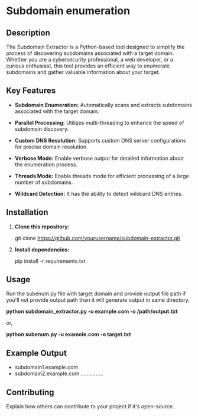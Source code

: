 # Subdomain enumeration

## Description

The Subdomain Extractor is a Python-based tool designed to simplify the process of discovering subdomains associated with a target domain. Whether you are a cybersecurity professional, a web developer, or a curious enthusiast, this tool provides an efficient way to enumerate subdomains and gather valuable information about your target.

## Key Features

- **Subdomain Enumeration:**
  Automatically scans and extracts subdomains associated with the target domain.

- **Parallel Processing:**
  Utilizes multi-threading to enhance the speed of subdomain discovery.

- **Custom DNS Resolution:**
  Supports custom DNS server configurations for precise domain resolution.

- **Verbose Mode:**
  Enable verbose output for detailed information about the enumeration process.

- **Threads Mode:**
  Enable threads mode for efficient processing of a large number of subdomains.

- **Wildcard Detection:**
  It has the ability to detect wildcard DNS entries.


## Installation

1. **Clone this repository:**

     git clone https://github.com/yourusername/subdomain-extractor.git
2. **Install dependencies:**

     pip install -r requirements.txt


## Usage

Run the subenum.py  file with target domain and provide output file  path if you'll not provide output path then it will generate output in same directory.

**python subdomain_extractor.py -u example.com -o /path/output.txt**

or,

**python subenum.py -u examole.com -o target.txt**

## Example Output
 - subdomain1.example.com
 - subdomain2.example.com
 ...............

## Contributing

Explain how others can contribute to your project if it's open-source.
